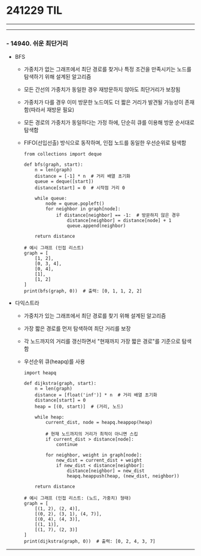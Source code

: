 # 241229 TIL
---
---
### - 14940. 쉬운 최단거리
  - BFS
    - 가중치가 없는 그래프에서 최단 경로를 찾거나 특정 조건을 만족시키는 노드를 탐색하기 위해 설계된 알고리즘
    - 모든 간선의 가중치가 동일한 경우 재방문하지 않아도 최단거리가 보장됨
    - 가중치가 다를 경우 이미 방문한 노드여도 더 짧은 거리가 발견될 가능성이 존재함(따라서 재방문 필요)
    - 모든 경로의 가중치가 동일하다는 가정 하에, 단순히 큐를 이용해 방문 순서대로 탐색함
    - FIFO(선입선출) 방식으로 동작하며, 인접 노드를 동일한 우선순위로 탐색함

          from collections import deque
            
          def bfs(graph, start):
              n = len(graph)
              distance = [-1] * n  # 거리 배열 초기화
              queue = deque([start])
              distance[start] = 0  # 시작점 거리 0
            
              while queue:
                  node = queue.popleft()
                  for neighbor in graph[node]:
                      if distance[neighbor] == -1:  # 방문하지 않은 경우
                          distance[neighbor] = distance[node] + 1
                          queue.append(neighbor)
            
              return distance
            
          # 예시 그래프 (인접 리스트)
          graph = [
              [1, 2],
              [0, 3, 4],
              [0, 4],
              [1],
              [1, 2]
          ]
          print(bfs(graph, 0))  # 출력: [0, 1, 1, 2, 2]

  
  - 다익스트라
    - 가중치가 있는 그래프에서 최단 경로를 찾기 위해 설계된 알고리즘
    - 가장 짧은 경로를 먼저 탐색하여 최단 거리를 보장
    - 각 노드까지의 거리를 갱신하면서 "현재까지 가장 짧은 경로"를 기준으로 탐색함
    - 우선순위 큐(heapq)를 사용
    
          import heapq
            
          def dijkstra(graph, start):
              n = len(graph)
              distance = [float('inf')] * n  # 거리 배열 초기화
              distance[start] = 0
              heap = [(0, start)]  # (거리, 노드)
          
              while heap:
                  current_dist, node = heapq.heappop(heap)
            
                  # 현재 노드까지의 거리가 최적이 아니면 스킵
                  if current_dist > distance[node]:
                      continue
            
                  for neighbor, weight in graph[node]:
                      new_dist = current_dist + weight
                      if new_dist < distance[neighbor]:
                          distance[neighbor] = new_dist
                          heapq.heappush(heap, (new_dist, neighbor))
            
              return distance
            
          # 예시 그래프 (인접 리스트: (노드, 가중치) 형태)
          graph = [
              [(1, 2), (2, 4)],
              [(0, 2), (3, 1), (4, 7)],
              [(0, 4), (4, 3)],
              [(1, 1)],
              [(1, 7), (2, 3)]
          ]
          print(dijkstra(graph, 0))  # 출력: [0, 2, 4, 3, 7]


---